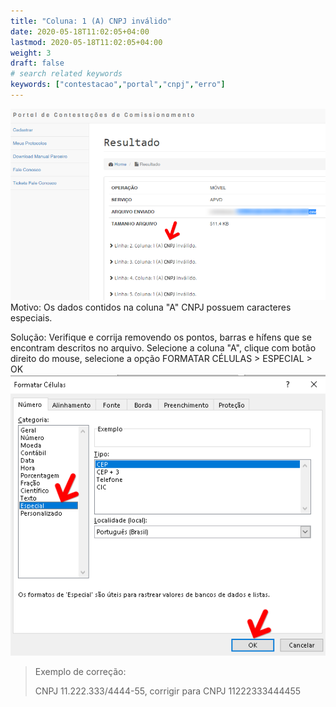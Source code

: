 ```yaml
---
title: "Coluna: 1 (A) CNPJ inválido"
date: 2020-05-18T11:02:05+04:00
lastmod: 2020-05-18T11:02:05+04:00
weight: 3
draft: false
# search related keywords
keywords: ["contestacao","portal","cnpj","erro"]
---
```


![image example](rejeicao.png "Erro CNPJ Portal")
Motivo: Os dados contidos na coluna "A" CNPJ possuem caracteres especiais.

Solução: Verifique e corrija removendo os pontos, barras e hífens que se encontram descritos no arquivo. Selecione a coluna "A", clique com botão direito do mouse, selecione a opção FORMATAR CÉLULAS > ESPECIAL > OK
![image example](formatar-celulas.png "Formatar células")

> Exemplo de correção:
>
> CNPJ 11.222.333/4444-55, corrigir para CNPJ 11222333444455
